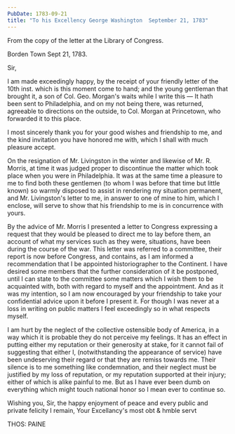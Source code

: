 ```yaml
---
PubDate: 1783-09-21
title: "To his Excellency George Washington  September 21, 1783"
---
```


   From the copy of the letter at the Library of Congress.

   Borden Town Sept 21, 1783.

   Sir,

   I am made exceedingly happy, by the receipt of your friendly letter of the
   10th inst. which is this moment come to hand; and the young gentleman
   that brought it, a son of Col. Geo. Morgan's waits while I write this &mdash; It
   hath been sent to Philadelphia, and on my not being there, was returned,
   agreeable to directions on the outside, to Col. Morgan at Princetown, who
   forwarded it to this place.

   I most sincerely thank you for your good wishes and friendship to me, and
   the kind invitation you have honored me with, which I shall with much
   pleasure accept.

   On the resignation of Mr. Livingston in the winter and likewise of Mr. R.
   Morris, at time it was judged proper to discontinue the matter
   which took place when you were in Philadelphia. It was at the same time a
   pleasure to me to find both these gentlemen (to whom I was before that time
   but little known) so warmly disposed to assist in
   rendering my situation permanent, and Mr. Livingston's letter to me, in
   answer to one of mine to him, which I enclose, will serve to show that his
   friendship to me is in concurrence with yours.

   By the advice of Mr. Morris I presented a letter to Congress expressing a
   request that they would be pleased to direct me to lay before them, an
   account of what my services such as they were, situations, have been
   during the course of the war. This letter was referred to a committee,
   their report is now before Congress, and contains, as I am informed a
   recommendation that I be appointed historiographer to the Continent. I
   have desired some members that the further consideration of it be
   postponed, until I can state to the committee some matters which I wish
   them to be acquainted with, both with regard to myself and the
   appointment. And as it was my intention, so I am now encouraged by your
   friendship to take your confidential advice upon it before I present it.
   For though I was never at a loss in writing on public matters I feel
   exceedingly so in what respects myself.

   I am hurt by the neglect of the collective ostensible body of America, in
   a way which it is probable they do not perceive my feelings. It has an
   effect in putting either my reputation or their generosity at stake, for
   it cannot fail of suggesting that either I, (notwithstanding the appearance
   of service) have been undeserving their regard or that they are remiss
   towards me. Their silence is to me something like condemnation, and their
   neglect must be justified by my loss of reputation, or my reputation
   supported at their injury; either of which is alike painful to me. But as
   I have ever been dumb on everything which might touch national honor so I
   mean ever to continue so.

   Wishing you, Sir, the happy enjoyment of peace and every public and
   private felicity I remain, Your Excellancy's most obt & hmble servt

   THOS: PAINE

